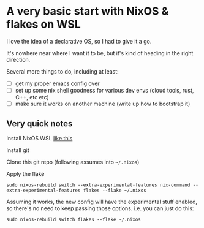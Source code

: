 # A very basic start with NixOS & flakes on WSL

I love the idea of a declarative OS, so I had to give it a go.

It's nowhere near where I want it to be, but it's kind of heading in the right direction.

Several more things to do, including at least:

- [ ] get my proper emacs config over
- [ ] set up some nix shell goodness for various dev envs (cloud tools, rust, C++, etc etc)
- [ ] make sure it works on another machine (write up how to bootstrap it)

## Very quick notes

Install NixOS WSL [like this](https://nix-community.github.io/NixOS-WSL/install.html)

Install git

Clone this git repo (following assumes into `~/.nixos`)

Apply the flake

```
sudo nixos-rebuild switch --extra-experimental-features nix-command --extra-experimental-features flakes --flake ~/.nixos
```

Assuming it works, the new config will have the experimental stuff enabled, so there's no need to keep passing those options.
i.e. you can just do this:

```
sudo nixos-rebuild switch flakes --flake ~/.nixos
```
